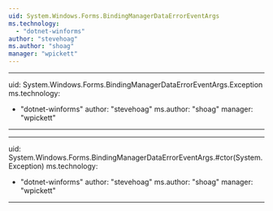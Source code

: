 ```yaml
---
uid: System.Windows.Forms.BindingManagerDataErrorEventArgs
ms.technology: 
  - "dotnet-winforms"
author: "stevehoag"
ms.author: "shoag"
manager: "wpickett"
---
```


---
uid: System.Windows.Forms.BindingManagerDataErrorEventArgs.Exception
ms.technology: 
  - "dotnet-winforms"
author: "stevehoag"
ms.author: "shoag"
manager: "wpickett"
---

---
uid: System.Windows.Forms.BindingManagerDataErrorEventArgs.#ctor(System.Exception)
ms.technology: 
  - "dotnet-winforms"
author: "stevehoag"
ms.author: "shoag"
manager: "wpickett"
---
